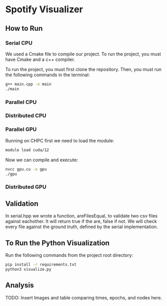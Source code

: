 # Spotify Visualizer

## How to Run

### Serial CPU

We used a Cmake file to compile our project. To run the project, you must have Cmake and a c++ compiler.

To run the project, you must first clone the repository. Then, you must run the following commands in the terminal:

```bash
g++ main.cpp -o main
./main
```

### Parallel CPU

### Distributed CPU

### Parallel GPU

Running on CHPC first we need to load the module:

```bash
module load cuda/12
```

Now we can compile and execute:

```bash
nvcc gpu.cu -o gpu
./gpu
```

### Distributed GPU

## Validation

In serial.hpp we wrote a function, areFilesEqual, to validate two csv files against eachother. It will return true if the are, false if not. We will check every file against the ground truth, defined by the serial implementation.

## To Run the Python Visualization

Run the following commands from the project root directory:

```bash
pip install -r requirements.txt
python3 visualize.py
```

## Analysis

TODO: Insert Images and table comparing times, epochs, and nodes here.
